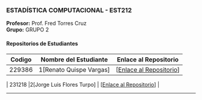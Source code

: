 
### ESTADÍSTICA COMPUTACIONAL - EST212
**Profesor:** Prof. Fred Torres Cruz  
**Grupo:** GRUPO 2

#### Repositorios de Estudiantes
| Codigo | Nombre del Estudiante | Enlace al Repositorio |
|--------------|-------------|-----------------|
| 229386|1[Renato Quispe Vargas] | [[Enlace al Repositorio](https://github.com/rntvargas/est_comp)] |

| 231218 |2[Jorge Luis Flores Turpo] | [[Enlace al Repositorio](https://github.com/Yorchisflrs/Estadistica_Computacional)] |

---
